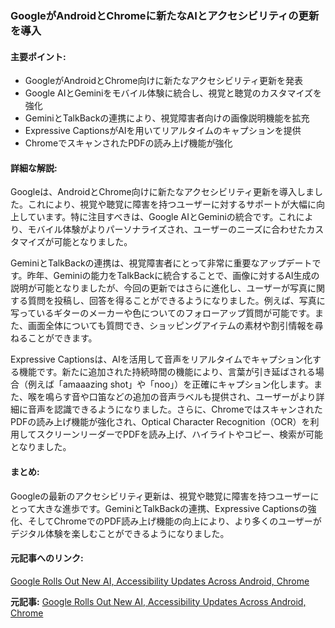 ### GoogleがAndroidとChromeに新たなAIとアクセシビリティの更新を導入

#### 主要ポイント:
- GoogleがAndroidとChrome向けに新たなアクセシビリティ更新を発表
- Google AIとGeminiをモバイル体験に統合し、視覚と聴覚のカスタマイズを強化
- GeminiとTalkBackの連携により、視覚障害者向けの画像説明機能を拡充
- Expressive CaptionsがAIを用いてリアルタイムのキャプションを提供
- ChromeでスキャンされたPDFの読み上げ機能が強化

#### 詳細な解説:
Googleは、AndroidとChrome向けに新たなアクセシビリティ更新を導入しました。これにより、視覚や聴覚に障害を持つユーザーに対するサポートが大幅に向上しています。特に注目すべきは、Google AIとGeminiの統合です。これにより、モバイル体験がよりパーソナライズされ、ユーザーのニーズに合わせたカスタマイズが可能となりました。

GeminiとTalkBackの連携は、視覚障害者にとって非常に重要なアップデートです。昨年、Geminiの能力をTalkBackに統合することで、画像に対するAI生成の説明が可能となりましたが、今回の更新ではさらに進化し、ユーザーが写真に関する質問を投稿し、回答を得ることができるようになりました。例えば、写真に写っているギターのメーカーや色についてのフォローアップ質問が可能です。また、画面全体についても質問でき、ショッピングアイテムの素材や割引情報を尋ねることができます。

Expressive Captionsは、AIを活用して音声をリアルタイムでキャプション化する機能です。新たに追加された持続時間の機能により、言葉が引き延ばされる場合（例えば「amaaazing shot」や「noo」）を正確にキャプション化します。また、喉を鳴らす音や口笛などの追加の音声ラベルも提供され、ユーザーがより詳細に音声を認識できるようになりました。さらに、ChromeではスキャンされたPDFの読み上げ機能が強化され、Optical Character Recognition（OCR）を利用してスクリーンリーダーでPDFを読み上げ、ハイライトやコピー、検索が可能となりました。

#### まとめ:
Googleの最新のアクセシビリティ更新は、視覚や聴覚に障害を持つユーザーにとって大きな進歩です。GeminiとTalkBackの連携、Expressive Captionsの強化、そしてChromeでのPDF読み上げ機能の向上により、より多くのユーザーがデジタル体験を楽しむことができるようになりました。

#### 元記事へのリンク:
[Google Rolls Out New AI, Accessibility Updates Across Android, Chrome](記事のURL)

**元記事:** [Google Rolls Out New AI, Accessibility Updates Across Android, Chrome](https://www.ndtvprofit.com/technology/google-rolls-out-new-ai-accessibility-updates-across-android-chrome)